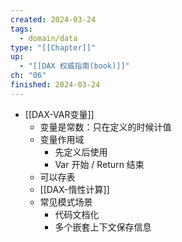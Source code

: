 ```yaml
---
created: 2024-03-24
tags:
  - domain/data
type: "[[Chapter]]"
up:
  - "[[DAX 权威指南(book)]]"
ch: "06"
finished: 2024-03-24
---
```


- [[DAX-VAR变量]]
	- 变量是常数：只在定义的时候计值
	- 变量作用域
		- 先定义后使用
		- Var 开始 / Return 结束
	- 可以存表
	- [[DAX-惰性计算]]
	- 常见模式场景
		- 代码文档化
		- 多个嵌套上下文保存信息